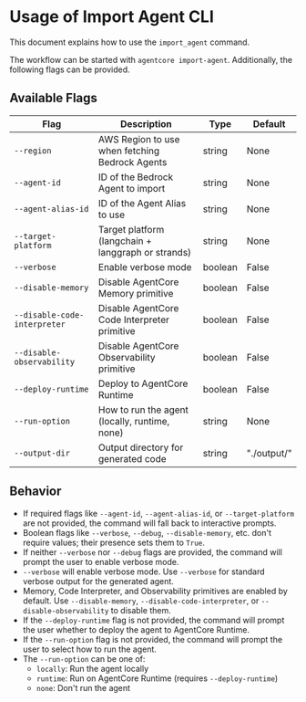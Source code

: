 # Usage of Import Agent CLI

This document explains how to use the `import_agent` command.

The workflow can be started with `agentcore import-agent`. Additionally, the following flags can be provided.

## Available Flags

| Flag | Description | Type | Default |
|------|-------------|------|---------|
| `--region` | AWS Region to use when fetching Bedrock Agents | string | None |
| `--agent-id` | ID of the Bedrock Agent to import | string | None |
| `--agent-alias-id` | ID of the Agent Alias to use | string | None |
| `--target-platform` | Target platform (langchain + langgraph or strands) | string | None |
| `--verbose` | Enable verbose mode | boolean | False |
| `--disable-memory` | Disable AgentCore Memory primitive | boolean | False |
| `--disable-code-interpreter` | Disable AgentCore Code Interpreter primitive | boolean | False |
| `--disable-observability` | Disable AgentCore Observability primitive | boolean | False |
| `--deploy-runtime` | Deploy to AgentCore Runtime | boolean | False |
| `--run-option` | How to run the agent (locally, runtime, none) | string | None |
| `--output-dir` | Output directory for generated code | string | "./output/" |

## Behavior

- If required flags like `--agent-id`, `--agent-alias-id`, or `--target-platform` are not provided, the command will fall back to interactive prompts.
- Boolean flags like `--verbose`, `--debug`, `--disable-memory`, etc. don't require values; their presence sets them to `True`.
- If neither `--verbose` nor `--debug` flags are provided, the command will prompt the user to enable verbose mode.
- `--verbose` will enable verbose mode. Use `--verbose` for standard verbose output for the generated agent.
- Memory, Code Interpreter, and Observability primitives are enabled by default. Use `--disable-memory`, `--disable-code-interpreter`, or `--disable-observability` to disable them.
- If the `--deploy-runtime` flag is not provided, the command will prompt the user whether to deploy the agent to AgentCore Runtime.
- If the `--run-option` flag is not provided, the command will prompt the user to select how to run the agent.
- The `--run-option` can be one of:
  - `locally`: Run the agent locally
  - `runtime`: Run on AgentCore Runtime (requires `--deploy-runtime`)
  - `none`: Don't run the agent
